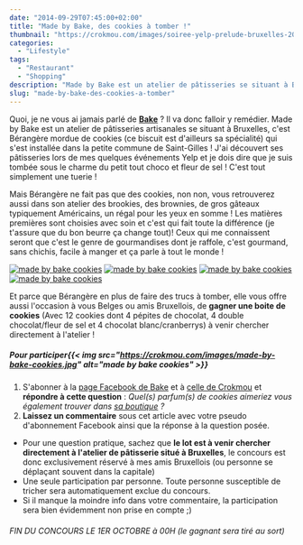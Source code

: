 ```yaml
---
date: "2014-09-29T07:45:00+02:00"
title: "Made by Bake, des cookies à tomber !"
thumbnail: "https://crokmou.com/images/soiree-yelp-prelude-bruxelles-20.jpg"
categories:
  - "Lifestyle"
tags:
  - "Restaurant"
  - "Shopping"
description: "Made by Bake est un atelier de pâtisseries se situant à Bruxelles, Bérangère mordue de cookies s'est installée dans la petite commune de Saint-Gilles !"
slug: "made-by-bake-des-cookies-a-tomber"
---
```


Quoi, je ne vous ai jamais parlé de **[Bake](http://www.madebybake.be/)** ? Il va donc falloir y remédier. Made by Bake est un atelier de pâtisseries artisanales se situant à Bruxelles, c'est Bérangère mordue de cookies (ce biscuit est d'ailleurs sa spécialité) qui s'est installée dans la petite commune de Saint-Gilles ! J'ai découvert ses pâtisseries lors de mes quelques événements Yelp et je dois dire que je suis tombée sous le charme du petit tout choco et fleur de sel ! C'est tout simplement une tuerie !

Mais Bérangère ne fait pas que des cookies, non non, vous retrouverez aussi dans son atelier des brookies, des brownies, de gros gâteaux typiquement Américains, un régal pour les yeux en somme ! Les matières premières sont choisies avec soin et c'est qui fait toute la différence (je t'assure que du bon beurre ça change tout)! Ceux qui me connaissent seront que c'est le genre de gourmandises dont je raffole, c'est gourmand, sans chichis, facile à manger et ça parle à tout le monde !

[![made by bake cookies](https://crokmou.com/images/10689842_280226785519991_7815432458283430794_n.jpg)](https://instagram.com/madebybake/) [![made by bake cookies](https://crokmou.com/images/10647125_285275101681826_5904512605555390394_n.jpg)](https://instagram.com/madebybake/) [![made by bake cookies](https://crokmou.com/images/10392414_296609820548354_127707449411516246_n.jpg)](https://instagram.com/madebybake/) [![made by bake cookies](https://crokmou.com/images/68911_259216187621051_1659390274622883558_n.jpg)](https://instagram.com/madebybake/)

Et parce que Bérangère en plus de faire des trucs à tomber, elle vous offre aussi l'occasion à vous Belges ou amis Bruxellois, de **gagner une boite de cookies** (Avec 12 cookies dont 4 pépites de chocolat, 4 double chocolat/fleur de sel et 4 chocolat blanc/cranberrys) à venir chercher directement à l'atelier !

##### Pour participer{{< img src="https://crokmou.com/images/made-by-bake-cookies.jpg" alt="made by bake cookies" >}}

1.  S'abonner à la [page Facebook de Bake](https://www.facebook.com/madebybake) et à [celle de Crokmou](https://www.facebook.com/crokmou.blog) et **répondre à cette question** : _Quel(s) parfum(s) de cookies aimeriez vous également trouver dans [sa boutique](http://www.madebybake.be/nos-produits.html) ?_
2.  **Laissez un commentaire** sous cet article avec votre pseudo d'abonnement Facebook ainsi que la réponse à la question posée.

*   Pour une question pratique, sachez que **le lot est à venir chercher directement à l'atelier de pâtisserie situé à Bruxelles**, le concours est donc exclusivement réservé à mes amis Bruxellois (ou personne se déplaçant souvent dans la capitale)
*   Une seule participation par personne. Toute personne susceptible de tricher sera automatiquement exclue du concours.
*   Si il manque la moindre info dans votre commentaire, la participation sera bien évidemment non prise en compte ;)

###### FIN DU CONCOURS LE 1ER OCTOBRE à 00H (le gagnant sera tiré au sort)